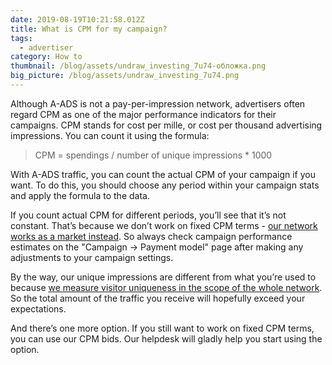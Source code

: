 ```yaml
---
date: 2019-08-19T10:21:58.012Z
title: What is CPM for my campaign?
tags:
  - advertiser
category: How to
thumbnail: /blog/assets/undraw_investing_7u74-обложка.png
big_picture: /blog/assets/undraw_investing_7u74.png
---
```

Although A-ADS is not a pay-per-impression network, advertisers often regard CPM as one of the major performance indicators for their campaigns. CPM stands for cost per mille, or cost per thousand advertising impressions. You can count it using the formula:

> CPM = spendings / number of unique impressions * 1000



With A-ADS traffic, you can count the actual CPM of your campaign if you want. To do this, you should choose any period within your campaign stats and apply the formula to the data.



If you count actual CPM for different periods, you’ll see that it’s not constant. That’s because we don’t work on fixed CPM terms - [our network works as a market instead](https://a-ads.com/blog/2019-08-11-how-does-daily-budget-work/).  So always check campaign performance estimates on the "Campaign -> Payment model" page after making any adjustments to your campaign settings.



By the way, our unique impressions are different from what you’re used to because [we measure visitor uniqueness in the scope of the whole network](https://a-ads.com/blog/2018-10-04-counting-unique-impressions/). So the total amount of the traffic you receive will hopefully exceed your expectations.



And there’s one more option. If you still want to work on fixed CPM terms, you can use our CPM bids. Our helpdesk will gladly help you start using the option.
